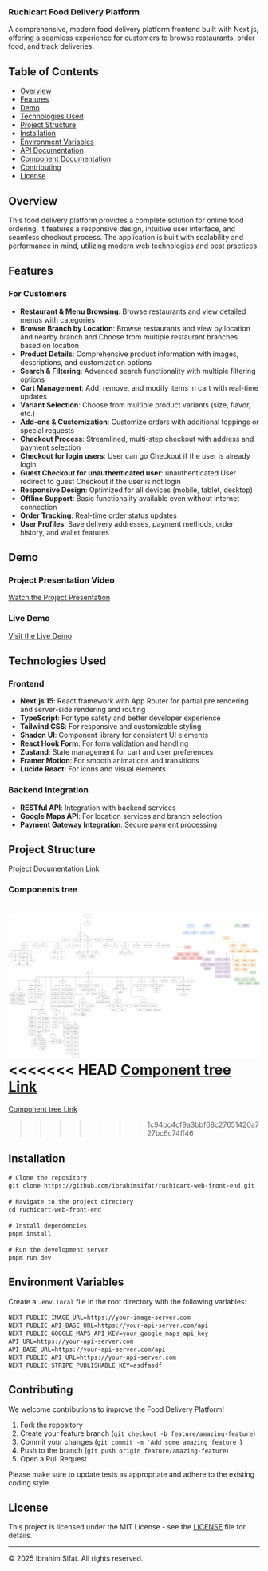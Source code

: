 ### Ruchicart Food Delivery Platform

A comprehensive, modern food delivery platform frontend built with Next.js, offering a seamless experience for customers to browse restaurants, order food, and track deliveries.

## Table of Contents

- [Overview](#overview)
- [Features](#features)
- [Demo](#demo)
- [Technologies Used](#technologies-used)
- [Project Structure](#project-structure)
- [Installation](#installation)
- [Environment Variables](#environment-variables)
- [API Documentation](#api-documentation)
- [Component Documentation](#component-documentation)
- [Contributing](#contributing)
- [License](#license)

## Overview

This food delivery platform provides a complete solution for online food ordering. It features a responsive design, intuitive user interface, and seamless checkout process. The application is built with scalability and performance in mind, utilizing modern web technologies and best practices.

## Features

### For Customers

- **Restaurant & Menu Browsing**: Browse restaurants and view detailed menus with categories
- **Browse Branch by Location**: Browse restaurants and view by location and nearby branch and Choose from multiple restaurant branches based on location
- **Product Details**: Comprehensive product information with images, descriptions, and customization options
- **Search & Filtering**: Advanced search functionality with multiple filtering options
- **Cart Management**: Add, remove, and modify items in cart with real-time updates
- **Variant Selection**: Choose from multiple product variants (size, flavor, etc.)
- **Add-ons & Customization**: Customize orders with additional toppings or special requests
- **Checkout Process**: Streamlined, multi-step checkout with address and payment selection
- **Checkout for login users**: User can go Checkout if the user is already login
- **Guest Checkout for unauthenticated user**: unauthenticated User redirect to guest Checkout if the user is not login
- **Responsive Design**: Optimized for all devices (mobile, tablet, desktop)
- **Offline Support**: Basic functionality available even without internet connection
- **Order Tracking**: Real-time order status updates
- **User Profiles**: Save delivery addresses, payment methods, order history, and wallet features

## Demo

### Project Presentation Video

[Watch the Project Presentation](https://www.youtube.com/watch?v=9_NgWf7Bivk)

### Live Demo

[Visit the Live Demo](https://ruchicart.com)

## Technologies Used

### Frontend

- **Next.js 15**: React framework with App Router for partial pre rendering and server-side rendering and routing
- **TypeScript**: For type safety and better developer experience
- **Tailwind CSS**: For responsive and customizable styling
- **Shadcn UI**: Component library for consistent UI elements
- **React Hook Form**: For form validation and handling
- **Zustand**: State management for cart and user preferences
- **Framer Motion**: For smooth animations and transitions
- **Lucide React**: For icons and visual elements

### Backend Integration

- **RESTful API**: Integration with backend services
- **Google Maps API**: For location services and branch selection
- **Payment Gateway Integration**: Secure payment processing

## Project Structure

[Project Documentation Link](https://ibrahimsifat.notion.site/RuchiCart-Frontend-1835ac2bfa4980d0a4cae9d86add0d3b?pvs=4)

### Components tree

![Component tree image](/public/images/ruchicart-Front-end%20component%20tree.drawio.png)
<<<<<<< HEAD
[Component tree Link](https://drive.google.com/file/d/1DFGjv9wP8WgIM80mS3G9G0t6Pa86OmFG/view?usp=sharing)
=======
[Component tree Link](https://drive.google.com/file/d/1DFGjv9wP8WgIM80mS3G9G0t6Pa86OmFG/view)
>>>>>>> 1c94bc4cf9a3bbf68c27651420a727bc6c74ff46

## Installation

```shellscript
# Clone the repository
git clone https://github.com/ibrahimsifat/ruchicart-web-front-end.git

# Navigate to the project directory
cd ruchicart-web-front-end

# Install dependencies
pnpm install

# Run the development server
pnpm run dev
```

## Environment Variables

Create a `.env.local` file in the root directory with the following variables:

```plaintext
NEXT_PUBLIC_IMAGE_URL=https://your-image-server.com
NEXT_PUBLIC_API_BASE_URL=https://your-api-server.com/api
NEXT_PUBLIC_GOOGLE_MAPS_API_KEY=your_google_maps_api_key
API_URL=https://your-api-server.com
API_BASE_URL=https://your-api-server.com/api
NEXT_PUBLIC_API_URL=https://your-api-server.com
NEXT_PUBLIC_STRIPE_PUBLISHABLE_KEY=asdfasdf
```

## Contributing

We welcome contributions to improve the Food Delivery Platform!

1. Fork the repository
2. Create your feature branch (`git checkout -b feature/amazing-feature`)
3. Commit your changes (`git commit -m 'Add some amazing feature'`)
4. Push to the branch (`git push origin feature/amazing-feature`)
5. Open a Pull Request

Please make sure to update tests as appropriate and adhere to the existing coding style.

## License

This project is licensed under the MIT License - see the [LICENSE](LICENSE) file for details.

---

© 2025 Ibrahim Sifat. All rights reserved.
